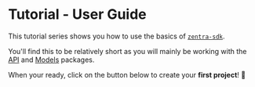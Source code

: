 # Tutorial - User Guide

This tutorial series shows you how to use the basics of [`zentra-sdk`](#).

You'll find this to be relatively short as you will mainly be working with the [API](/api) and [Models](/models) packages.

When your ready, click on the button below to create your **first project**! 🤩

